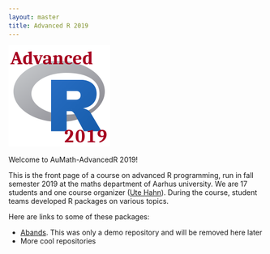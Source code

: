 ```yaml
---
layout: master
title: Advanced R 2019
---
```

<img src="LogoAdvancedR2019.png" width="200px" />

Welcome to AuMath-AdvancedR 2019!

This is the front page of a course on advanced R programming, run in fall semester 2019 at the maths department of Aarhus university.
We are 17 students and one course organizer ([Ute Hahn](https://pure.au.dk/portal/en/ute@math.au.dk)). During the course, student teams developed R packages on various topics. 

Here are links to some of these packages:

* [Abands](https://aumath-advancedr2019.github.io/Abands/). This was only a demo repository and will be removed here later
* More cool repositories

 

